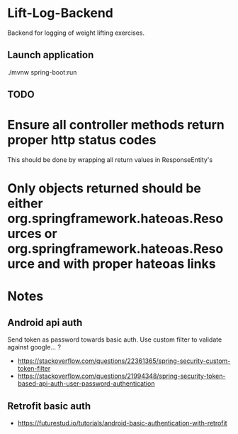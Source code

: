 # Lift-Log-Backend
Backend for logging of weight lifting exercises.

## Launch application
./mvnw spring-boot:run

## TODO
# Ensure all controller methods return proper http status codes
This should be done by wrapping all return values in ResponseEntity's

# Only objects returned should be either org.springframework.hateoas.Resources or org.springframework.hateoas.Resource and with proper hateoas links

# Notes
## Android api auth
Send token as password towards basic auth. Use custom filter to validate against google... ?
* https://stackoverflow.com/questions/22361365/spring-security-custom-token-filter
* https://stackoverflow.com/questions/21994348/spring-security-token-based-api-auth-user-password-authentication

## Retrofit basic auth
* https://futurestud.io/tutorials/android-basic-authentication-with-retrofit
